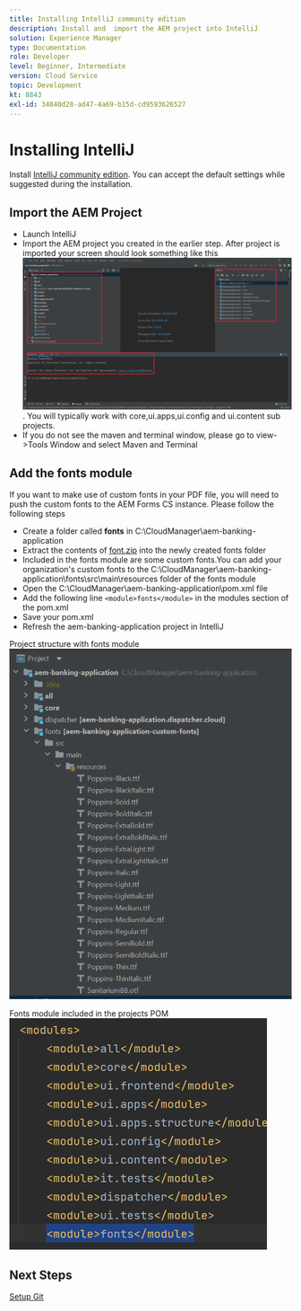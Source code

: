 ```yaml
---
title: Installing IntelliJ community edition
description: Install and  import the AEM project into IntelliJ
solution: Experience Manager
type: Documentation
role: Developer
level: Beginner, Intermediate
version: Cloud Service
topic: Development
kt: 8843
exl-id: 34840d28-ad47-4a69-b15d-cd9593626527
---
```

# Installing IntelliJ

Install [IntelliJ community edition](https://www.jetbrains.com/idea/download/#section=windows). You can accept the default settings while suggested during the installation.

## Import the AEM Project

* Launch IntelliJ
* Import the AEM project you created in the earlier step. After project is imported your screen should look something like this ![aem-banking-app](assets/aem-banking-app.png). You will typically work with core,ui.apps,ui.config and ui.content sub projects.
* If you do not see the maven and terminal window, please go to view->Tools Window and select Maven and Terminal

## Add the fonts module

If you want to make use of custom fonts in your PDF file, you will need to push the custom fonts to the AEM Forms CS instance. Please follow the following steps

* Create a folder called **fonts** in C:\CloudManager\aem-banking-application
* Extract the contents of [font.zip](assets/fonts.zip) into the newly created fonts folder
* Included in the fonts module are some custom fonts.You can add your organization's custom fonts to the C:\CloudManager\aem-banking-application\fonts\src\main\resources folder of the fonts module
* Open the C:\CloudManager\aem-banking-application\pom.xml file
* Add the following line  ```<module>fonts</module>``` in the modules section of the pom.xml
* Save your pom.xml
* Refresh the aem-banking-application project in IntelliJ

Project structure with fonts module
![fonts-module](assets/fonts-module.png)

Fonts module included in the projects POM
![fonts-pom](assets/fonts-module-pom.png)

## Next Steps

[Setup Git](./setup-git.md)
